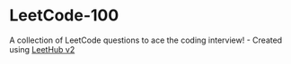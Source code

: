 # LeetCode-100
A collection of LeetCode questions to ace the coding interview! - Created using [LeetHub v2](https://github.com/arunbhardwaj/LeetHub-2.0)
